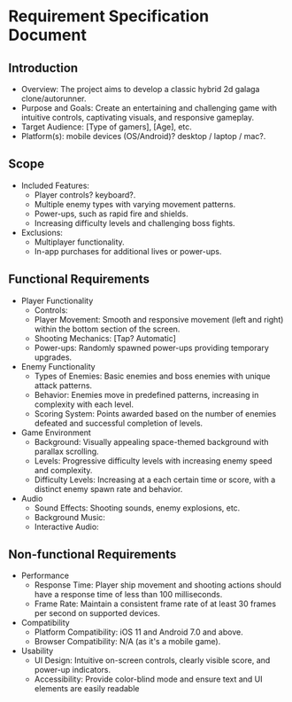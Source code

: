 # Requirement Specification Document

## Introduction
* Overview: The project aims to develop a classic hybrid 2d galaga clone/autorunner.
* Purpose and Goals: Create an entertaining and challenging game with intuitive controls, captivating visuals, and responsive gameplay.
* Target Audience: [Type of gamers], [Age], etc.
* Platform(s): mobile devices (OS/Android)? desktop / laptop / mac?.
## Scope
* Included Features:
  * Player controls? keyboard?.
  * Multiple enemy types with varying movement patterns.
  * Power-ups, such as rapid fire and shields.
  * Increasing difficulty levels and challenging boss fights.
* Exclusions:
  * Multiplayer functionality.
  * In-app purchases for additional lives or power-ups.
## Functional Requirements
* Player Functionality
  * Controls: 
  * Player Movement: Smooth and responsive movement (left and right) within the bottom section of the screen.
  * Shooting Mechanics: [Tap? Automatic]
  * Power-ups: Randomly spawned power-ups providing temporary upgrades.
* Enemy Functionality
  * Types of Enemies: Basic enemies and boss enemies with unique attack patterns.
  * Behavior: Enemies move in predefined patterns, increasing in complexity with each level.
  * Scoring System: Points awarded based on the number of enemies defeated and successful completion of levels.
* Game Environment
  * Background: Visually appealing space-themed background with parallax scrolling.
  * Levels: Progressive difficulty levels with increasing enemy speed and complexity.
  * Difficulty Levels: Increasing at a each certain time or score, with a distinct enemy spawn rate and behavior.
* Audio
  * Sound Effects: Shooting sounds, enemy explosions, etc.
  * Background Music: 
  * Interactive Audio: 
## Non-functional Requirements
* Performance
  * Response Time: Player ship movement and shooting actions should have a response time of less than 100 milliseconds.
  * Frame Rate: Maintain a consistent frame rate of at least 30 frames per second on supported devices.
* Compatibility
  * Platform Compatibility: iOS 11 and Android 7.0 and above.
  * Browser Compatibility: N/A (as it's a mobile game).
* Usability
  * UI Design: Intuitive on-screen controls, clearly visible score, and power-up indicators.
  * Accessibility: Provide color-blind mode and ensure text and UI elements are easily readable
